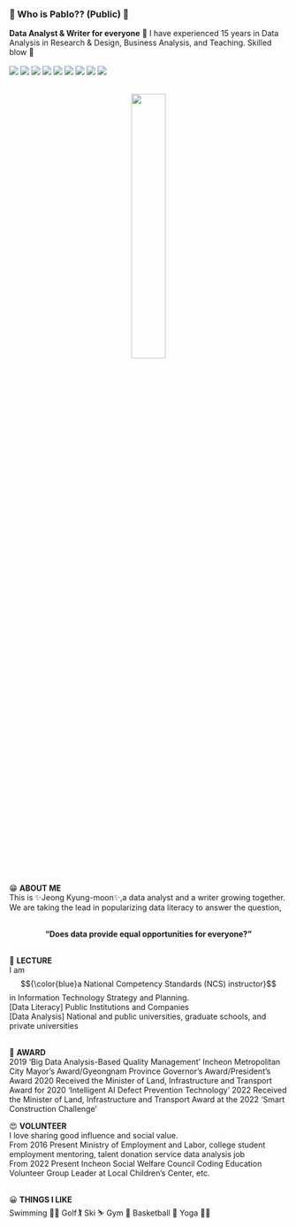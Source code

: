 ### 👋 Who is Pablo?? (Public) 👋
<b>Data Analyst & Writer for everyone</b>
💪  I have experienced 15 years in Data Analysis in Research & Design, Business Analysis, and Teaching. Skilled blow 🚀<br><br>
<img src="https://img.shields.io/badge/microsoftazure-0078D4?style=flat-square&logo=microsoftazure&logoColor=white"/>
<img src="https://img.shields.io/badge/powerbi-F2C811?style=flat-square&logo=powerbi&logoColor=white"/>
<img src="https://img.shields.io/badge/tableau-E97627?style=flat-square&logo=tableau&logoColor=white"/>
<img src="https://img.shields.io/badge/r-3DD84?style=flat-square&logo=R&logoColor=white"/>
<img src="https://img.shields.io/badge/python-276DC3?style=flat-square&logo=python&logoColor=white"/>
<img src="https://img.shields.io/badge/mysql-4479a1?style=flat-square&logo=mysql&logoColor=white"/>
<img src="https://img.shields.io/badge/scikitlearn-F7931E?style=flat-square&logo=scikitlearn&logoColor=white"/>
<img src="https://img.shields.io/badge/pytorch-EE4CEC?style=flat-square&logo=pytorch&logoColor=white"/>
<img src="https://img.shields.io/badge/tensorflow-FF6F00?style=flat-square&logo=tensorflow&logoColor=white"/><br><br>

<p align="center">
<img src = "https://github.com/jkm2000korea/jkm2000korea/assets/77305773/10ae7e94-8f02-43ff-a361-2d21eb2ce174" width="35%" height="35%" >
</p><br><br>

  😁 **ABOUT ME**<br>
  This is ✨Jeong Kyung-moon✨,a data analyst and a writer growing together.<br>
  We are taking the lead in popularizing data literacy to answer the question, <br><br>
  
  <div align="center">
  <b>“Does data provide equal opportunities for everyone?”</b><br><br>
  </div>
  
  🏫 **LECTURE**<br>
  I am $${\color{blue}a National Competency Standards (NCS) instructor}$$ in Information Technology Strategy and Planning.<br>
  [Data Literacy] Public Institutions and Companies<br>
  [Data Analysis] National and public universities, graduate schools, and private universities<br><br>

  🥇 **AWARD**<br>
  2019 ‘Big Data Analysis-Based Quality Management’ Incheon Metropolitan City Mayor’s Award/Gyeongnam Province Governor’s Award/President’s Award
  2020 Received the Minister of Land, Infrastructure and Transport Award for 2020 ‘Intelligent AI Defect Prevention Technology’
  2022 Received the Minister of Land, Infrastructure and Transport Award at the 2022 ‘Smart Construction Challenge’

  😍 **VOLUNTEER**<br>
  I love sharing good influence and social value.<br>
  From 2016 Present Ministry of Employment and Labor, college student employment mentoring, talent donation service data analysis job<br>
  From 2022 Present Incheon Social Welfare Council Coding Education Volunteer Group Leader at Local Children’s Center, etc.<br><br>
 
  😀 **THINGS I LIKE**<br>
  Swimming 🏊‍♂️  Golf🏌  Ski ⛷  Gym 💪 Basketball 🏀 Yoga 🧘‍♂️


